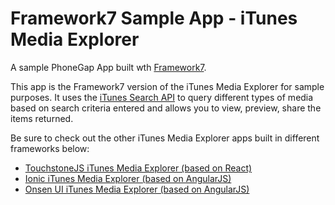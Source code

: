 Framework7 Sample App - iTunes Media Explorer
=============================================

A sample PhoneGap App built wth [Framework7](http://www.idangero.us/framework7/).

This app is the Framework7 version of the iTunes Media Explorer for sample purposes. It uses the [iTunes Search API](https://www.apple.com/itunes/affiliates/resources/documentation/itunes-store-web-service-search-api.html)
 to query different types of media based on search criteria entered and allows you to view, preview, share the items returned.

Be sure to check out the other iTunes Media Explorer apps built in different frameworks below:

- [TouchstoneJS iTunes Media Explorer (based on React)](https://github.com/hollyschinsky/phonegap-app-touchstonejs)
- [Ionic iTunes Media Explorer (based on AngularJS)](https://github.com/hollyschinsky/MediaExplorerMobile)
- [Onsen UI iTunes Media Explorer (based on AngularJS)](https://github.com/hollyschinsky/MediaExplorerMobileOnsen)
